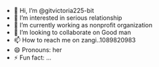 - 👋 Hi, I’m @gitvictoria225-bit
- 👀 I’m interested in serious relationship 
- 🌱 I’m currently working as nonprofit organization 
- 💞️ I’m looking to collaborate on Good man
- 📫 How to reach me on zangi..1089820983
- 😄 Pronouns: her
- ⚡ Fun fact: ...

<!---
gitvictoria225-bit/gitvictoria225-bit is a ✨ special ✨ repository because its `README.md` (this file) appears on your GitHub profile.
You can click the Preview link to take a look at your changes.
--->
